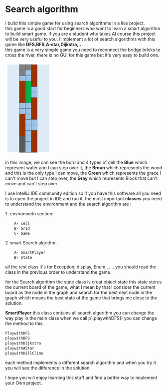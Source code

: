 # Search algorithm

I build this simple game for using search algorithms in a live project.         
this game is a good start for beginners who want to learn a smart algorithm to build smart game.
if you are a student who takes  AI course this project will be very useful to you.
I implement a lot of search algorithms with this game like **DFS,BFS,A-star,Dijkstra,...**     
this game is a very simple game you need to reconnect the bridge bricks to cross the river, there is no GUI for this game 
but it's very easy to build one.

<img src='images/game.png'>

in this image, we can see the bord and 4 types of cell the **Blue** which represent water and I can step over it, 
the **Broun** which represents the wood and this is the only type I can move, the **Green** which represents the grace I can't move but I can step over, the **Gray** which represents Block that can't move and can't step over. 

I use IntelliJ IDE community edition so if you have this software all you need is to open the project in IDE and run it.
the most important **classes** you need to understand the environment and the search algorithm are :


1- environmetn section:   

        A- cell       
        B- Grid             
        C- Game                
    
2-smart Search algrithm :             

        A- SmartPlayer              
        B- State              

all the rest class it's for Exception, display, Enum,......
you should read the class in the previous order to understand the game.

for the Search algorithm the state class is creat object state this state stores the current board of the game, what I mean by that I consider the current board as the node in the graph and search for the best next node in the graph which means the best state of the game that brings me close to the solution.

**SmartPlayer** this class contains all search algorithm you can change the way play in the main class when we call p1.playwithDFS() you can change the method to this:

    PlaywithDFS
    playwithBFS
    playwithDijkstra
    playwithAStar
    playwithHillClime

each method implements a different search algorithm and when you try it you will see the difference in the solution.

I hope you will enjoy learning this stuff and find a better way to implement your Own project.

    


```python

```
